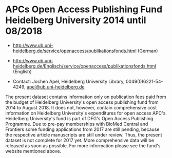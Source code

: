 # APCs Open Access Publishing Fund Heidelberg University 2014 until 08/2018

* http://www.ub.uni-heidelberg.de/service/openaccess/publikationsfonds.html (German)
* http://www.ub.uni-heidelberg.de/Englisch/service/openaccess/publikationsfonds.html (English)


* Contact: Jochen Apel, Heidelberg University Library, 0049(0)6221-54-4249, apel@ub.uni-heidelberg.de 


The present dataset contains information only on publication fees paid from the budget of Heidelberg University's open access publishing fund from 2014 to August 2018. It does not, however, contain comprehensive cost information on Heidelberg University's expenditures for open access APC's. 
Heidelberg University's fund is part of DFG's Open Access Publishing Programme.  Due to pre-pay memberships with BioMed Central and Frontiers some funding applications from 2017 are still pending, because the respective article manuscripts are still under review. Thus, the present dataset is not complete for 2017 yet. More comprehensive data will be released as soon as possible. For more information please see the fund's website mentioned above.
